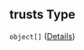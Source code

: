 ## trusts Type

`object[]` ([Details](btpsa-usecase-properties-services-items-allof-1-then-allof-37-then-allof-6-then-properties-parameters-properties-data-properties-filecontainer-properties-trusts-items.md))
